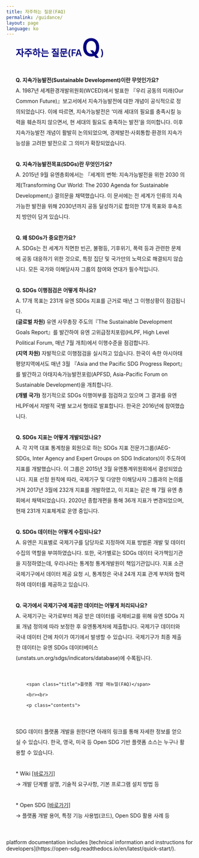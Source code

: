 ```yaml
---
title: 자주하는 질문(FAQ)
permalink: /guidance/
layout: page
language: ko
---
```


<style>
	
	.contents_box { padding : 0 5%; line-height: 200%;}
	.title { color:navy; font-size:18pt; font-weight:600;}
	.contents { font-size:12pt; }
	
	.img_div { text-align: center; }
	.img_div { line-height: 1.6em; }
	.img_div img { width: 90%; }
	
   .suffle_div { width: 100%;  margin-bottom:50px;}
   .suffle_div p { width: 100%; font-size:12pt;  }
   .suffle_div img { width:40%; float: right; }

</style>

<div class="contents_box">
		<span class="title">자주하는 질문(FA<span style="font-size:4rem;">Q</span>)</span>
		<br><br>
		<p class="contents">
			
 <b> Q. 지속가능발전(Sustainable Development)이란 무엇인가요?  </b> <br>
 A. 1987년 세계환경개발위원회(WCED)에서 발표한 『우리 공동의 미래(Our Common Future)』보고서에서 지속가능발전에 대한 개념이 공식적으로 정의되었습니다. 이에 따르면, 지속가능발전은 ‘미래 세대의 필요를 충족시킬 능력을 훼손하지 않으면서, 현 세대의 필요도 충족하는 발전’을 의미합니다. 이후 지속가능발전 개념이 활발히 논의되었으며, 경제발전·사회통합·환경의 지속가능성을 고려한 발전으로 그 의미가 확장되었습니다.
<br><br>
 <b> Q. 지속가능발전목표(SDGs)란 무엇인가요?  </b> <br>
 A. 2015년 9월 유엔총회에서는 『세계의 변혁: 지속가능발전을 위한 2030 의제(Transforming Our World: The 2030 Agenda for Sustainable Development』) 결의문을 채택했습니다. 이 문서에는 전 세계가 인류의 지속가능한 발전을 위해 2030년까지 공동 달성하기로 합의한 17개 목표와 후속조치 방안이 담겨 있습니다. 
<br><br>
<b> Q. 왜 SDGs가 중요한가요? </b> <br>
 A. SDGs는 전 세계가 직면한 빈곤, 불평등, 기후위기, 폭력 등과 관련한 문제에 공동 대응하기 위한 것으로, 특정 집단 및 국가만의 노력으로 해결되지 않습니다. 모든 국가와 이해당사자 그룹의 참여와 연대가 필수적입니다. 
<br><br>
 <b> Q. SDGs 이행점검은 어떻게 하나요? </b> <br>
 A. 17개 목표는 231개 유엔 SDGs 지표를 근거로 매년 그 이행상황이 점검됩니다. <br><b>(글로벌 차원)</b> 유엔 사무총장 주도의『The Sustainable Development Goals Report』를 발간하여 유엔 고위급정치포럼(HLPF, High Level Political Forum, 매년 7월 개최)에서 이행수준을 점검합니다.<br>  <b>(지역 차원)</b> 자발적으로 이행점검을 실시하고 있습니다. 한국이 속한 아시아태평양지역에서도 매년 3월 『Asia and the Pacific SDG Progress Report』를 발간하고 아태지속가능발전포럼(APFSD, Asia-Pacific Forum on Sustainable Development)을 개최합니다.<br>
     <b>(개별 국가)</b> 정기적으로 SDGs 이행여부를 점검하고 있으며 그 결과를 유엔 HLPF에서 자발적 국별 보고서 형태로 발표합니다. 한국은 2016년에 참여했습니다.
<br><br>
 <b> Q. SDGs 지표는 어떻게 개발되었나요?  </b><br>
 A. 각 지역 대표 통계청을 회원으로 하는 SDGs 지표 전문가그룹(IAEG-SDGs, Inter Agency and Expert Groups on SDG Indicators)이 주도하여 지표를 개발했습니다. 이 그룹은 2015년 3월 유엔통계위원회에서 결성되었습니다. 지표 선정 원칙에 따라, 국제기구 및 다양한 이해당사자 그룹과의 논의를 거쳐 2017년 3월에 232개 지표를 개발하였고, 이 지표는 같은 해 7월 유엔 총회에서 채택되었습니다. 2020년 종합개편을 통해 36개 지표가 변경되었으며, 현재 231개 지표체계로 운영 중입니다. 
<br><br>
 <b> Q. SDGs 데이터는 어떻게 수집되나요?   </b><br>
 A. 유엔은 지표별로 국제기구를 담당자로 지정하여 지표 방법론 개발 및 데이터 수집의 역할을 부여하였습니다. 또한, 국가별로는 SDGs 데이터 국가책임기관을 지정하였는데, 우리나라는 통계청 통계개발원이 책임기관입니다. 지표 소관 국제기구에서 데이터 제공 요청 시, 통계청은 국내 24개 지표 관계 부처와 협력하여 데이터를 제공하고 있습니다. 
<br><br>
 <b> Q. 국가에서 국제기구에 제공한 데이터는 어떻게 처리되나요?    </b><br>
 A. 국제기구는 국가로부터 제공 받은 데이터를 국제비교를 위해 유엔 SDGs 지표 개념 정의에 따라 보정한 후 유엔통계처에 제출합니다. 국제기구 데이터와 국내 데이터 간에 차이가 여기에서 발생할 수 있습니다. 국제기구가 최종 제출한 데이터는 유엔 SDGs 데이터베이스(unstats.un.org/sdgs/indicators/database)에 수록됩니다.
<br><br>
	</p>
</div>
<div class="contents_box">

		<span class="title">플랫폼 개발 매뉴얼(FAQ)</span>
		<br><br>
		<p class="contents">
<br>
SDG 데이터 플랫폼 개발을 원한다면 아래의 링크를 통해 자세한 정보를 얻으실 수 있습니다.
한국, 영국, 미국 등 Open SDG 기반 플랫폼 소스는 누구나 활용할 수 있습니다.
<br><br>
* Wiki <a href="https://github.com/ONSdigital/sdg-indicators/wiki" target="_blank">[바로가기]</a><br>
 → 개발 단계별 설명, 기술적 요구사항, 기본 프로그램 설치 방법 등
<br><br>
* Open SDG <a href="https://open-sdg.readthedocs.io/" target="_blank">[바로가기]</a><br>
 → 플랫폼 개발 용어, 특정 기능 사용법(코드), Open SDG 활용 사례 등  
</p>
</div>
<br><br>
 platform documentation includes [technical information and instructions for developers](https://open-sdg.readthedocs.io/en/latest/quick-start/).
